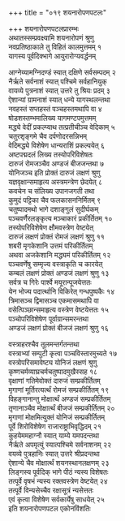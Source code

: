 +++
title = "०१९ शयनारोपणपटलः"

+++
शयनारोपणपटलप्रारम्भः    
अथातस्सम्प्रवक्ष्यामि शयनारोपणं श्रुणु  
नवप्रतिष्ठाकाले तु विहितं कालमुत्तमम् १  
यागस्य पूर्वदिक्भागे आयुरारोग्यवर्द्धनम्  

आग्नेय्यामग्निदण्डं स्यात् दक्षिणे सर्वसम्पदम् २  
नैर्ऋते सर्वनाशं स्यात् पश्चिमे सर्वहानियुक्  
वायव्ये पुत्रनाशं स्यात् उत्तरे तु श्रियः प्रदम् ३  
ऐशान्यां ग्रामनाशं स्यात् धन्ये यागस्थलन्तथा  
नवहस्तं सप्तहस्तं पञ्चहस्तमथापि वा ४  
षोडशस्तम्भमालिख्य यागमण्टपमुत्तमम्  
मद्ध्ये वेदीं प्रकल्प्याथ तत्प्रतीचीञ्च वेदिकाम् ५  
चतुरशृङ्गमे चैव दर्पणोदरसन्निभम्  
वेदिमद्ध्ये विशेषेण धान्यराशिं प्रकल्पयेत् ६  
अष्टपद्मदलं लिख्य तस्योपरिविशेषतः  
दारुजं रोमजञ्चैव अण्डजं बीजजन्तथा ७  
योनिजञ्च इति प्रोक्तं दारुजं लक्षणं श्रुणु  
यज्ञवृक्षान्समाहृत्य अस्त्रमन्त्रेण छेदयेत् ८  
कवचेन च संलिख्य उपानजगती तथा  
कुमुदं पट्टिका चैव फलकासननिर्मितम् ९  
चतुष्पादमथो भागे दशाङ्गुलं सुदीर्घकम्  
पञ्चवर्णैरलङ्कृत्य मञ्चाकारं प्रकीर्तितम् १०  
तस्योपरिविशेषेण क्षौमवस्त्रेण वेष्टयेत्  
दारुजं लक्षणं प्रोक्तं रोमजं लक्षणं श्रुणु ११  
शबरी मृगकेशानि उत्तमं परिकीर्तितम्  
अथवा अजकेशानि मद्ध्यमं परिकीर्तितम् १२  
पञ्चवर्णेषु सम्मृज्य वस्त्राकृति च कारयेत्  
कम्बलं लक्षणं प्रोक्तं अण्डजं लक्षणं श्रुणु १३  
सर्वत्र च गिरेः पार्श्वे मयूरान्पूजयेत्ततः  
येन भोज्य पदार्त्थानि विकिरेत् गन्धपुष्पकैः १४  
त्रिमासञ्च द्विमासञ्च एकमासमथापि वा  
वसेत्पिञ्छान्समाहृत्य वस्त्रेण वेष्टयेत्ततः १५  
पञ्चोपरिविशेषेण पूर्वाग्रान्समरन्तथा  
अण्डजं लक्षणं प्रोक्तं बीजजं लक्षणं श्रुणु १६  

वस्त्राहरश्चैव तूलमन्तर्गतन्तथा  
वस्त्राभ्यां सम्पुटी कृत्वा पञ्चविस्तारमुच्यते १७  
वस्त्रोपरिसमावेष्ट्य योनिजं लक्षणं श्रुणु  
कृष्णचर्मव्याघ्रचर्मचतुष्पादमुखैस्सह १८  
वृक्षाणां गतिमेवोक्तं दारुजं सम्प्रकीर्तितम्  
मृगाणां मूर्तिरत्यर्त्थं रोमजं सम्प्रकीर्तितम् १९  
विहङ्गानान्तु मोक्षार्त्थं अण्डजं सम्प्रकीर्तितम्  
तृणानाञ्चैव मोक्षार्त्थं बीजजं सम्प्रकीर्तितम् २०  
मृगाणां मोक्षमित्युक्तं योनिजं सम्प्रकीर्तितम्  
पूर्वे शिरोविशेषेण राजाराष्ट्राभिवृद्धिदम् २१  
कुहयेममहाग्नौ स्यात् याम्ये यमपदन्तथा  
नैर्ऋते अपमृत्युं स्यात्पश्चिमे सर्वनाशनम् २२  
वयव्ये पुत्रहानिः स्यात् उत्तरे श्रीप्रदन्तथा  
ऐशान्ये चैव मोक्षार्त्थं शयनस्थानलक्षणम् २३  
लिङ्गस्य पूर्वदिक् भागे पीठं न्यस्य विशेषतः  
तत्पूर्वे वृषभं न्यस्य रक्तवस्त्रेण वेष्टयेत् २४  
तत्पूर्वे विन्यसेच्चैव रक्षासूत्रं न्यसेत्ततः  
एवं कृत्वा विशेषेण सर्वकार्येषु साधयेत् २५  
इति शयनारोपणपटल एकोनविंशतिः  
